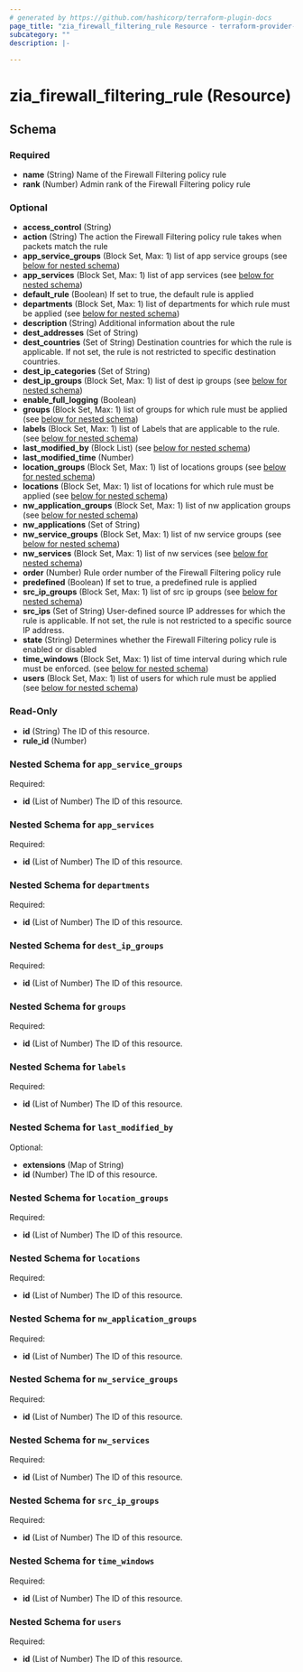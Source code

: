 ```yaml
---
# generated by https://github.com/hashicorp/terraform-plugin-docs
page_title: "zia_firewall_filtering_rule Resource - terraform-provider-zia"
subcategory: ""
description: |-
  
---
```


# zia_firewall_filtering_rule (Resource)





<!-- schema generated by tfplugindocs -->
## Schema

### Required

- **name** (String) Name of the Firewall Filtering policy rule
- **rank** (Number) Admin rank of the Firewall Filtering policy rule

### Optional

- **access_control** (String)
- **action** (String) The action the Firewall Filtering policy rule takes when packets match the rule
- **app_service_groups** (Block Set, Max: 1) list of app service groups (see [below for nested schema](#nestedblock--app_service_groups))
- **app_services** (Block Set, Max: 1) list of app services (see [below for nested schema](#nestedblock--app_services))
- **default_rule** (Boolean) If set to true, the default rule is applied
- **departments** (Block Set, Max: 1) list of departments for which rule must be applied (see [below for nested schema](#nestedblock--departments))
- **description** (String) Additional information about the rule
- **dest_addresses** (Set of String)
- **dest_countries** (Set of String) Destination countries for which the rule is applicable. If not set, the rule is not restricted to specific destination countries.
- **dest_ip_categories** (Set of String)
- **dest_ip_groups** (Block Set, Max: 1) list of dest ip groups (see [below for nested schema](#nestedblock--dest_ip_groups))
- **enable_full_logging** (Boolean)
- **groups** (Block Set, Max: 1) list of groups for which rule must be applied (see [below for nested schema](#nestedblock--groups))
- **labels** (Block Set, Max: 1) list of Labels that are applicable to the rule. (see [below for nested schema](#nestedblock--labels))
- **last_modified_by** (Block List) (see [below for nested schema](#nestedblock--last_modified_by))
- **last_modified_time** (Number)
- **location_groups** (Block Set, Max: 1) list of locations groups (see [below for nested schema](#nestedblock--location_groups))
- **locations** (Block Set, Max: 1) list of locations for which rule must be applied (see [below for nested schema](#nestedblock--locations))
- **nw_application_groups** (Block Set, Max: 1) list of nw application groups (see [below for nested schema](#nestedblock--nw_application_groups))
- **nw_applications** (Set of String)
- **nw_service_groups** (Block Set, Max: 1) list of nw service groups (see [below for nested schema](#nestedblock--nw_service_groups))
- **nw_services** (Block Set, Max: 1) list of nw services (see [below for nested schema](#nestedblock--nw_services))
- **order** (Number) Rule order number of the Firewall Filtering policy rule
- **predefined** (Boolean) If set to true, a predefined rule is applied
- **src_ip_groups** (Block Set, Max: 1) list of src ip groups (see [below for nested schema](#nestedblock--src_ip_groups))
- **src_ips** (Set of String) User-defined source IP addresses for which the rule is applicable. If not set, the rule is not restricted to a specific source IP address.
- **state** (String) Determines whether the Firewall Filtering policy rule is enabled or disabled
- **time_windows** (Block Set, Max: 1) list of time interval during which rule must be enforced. (see [below for nested schema](#nestedblock--time_windows))
- **users** (Block Set, Max: 1) list of users for which rule must be applied (see [below for nested schema](#nestedblock--users))

### Read-Only

- **id** (String) The ID of this resource.
- **rule_id** (Number)

<a id="nestedblock--app_service_groups"></a>
### Nested Schema for `app_service_groups`

Required:

- **id** (List of Number) The ID of this resource.


<a id="nestedblock--app_services"></a>
### Nested Schema for `app_services`

Required:

- **id** (List of Number) The ID of this resource.


<a id="nestedblock--departments"></a>
### Nested Schema for `departments`

Required:

- **id** (List of Number) The ID of this resource.


<a id="nestedblock--dest_ip_groups"></a>
### Nested Schema for `dest_ip_groups`

Required:

- **id** (List of Number) The ID of this resource.


<a id="nestedblock--groups"></a>
### Nested Schema for `groups`

Required:

- **id** (List of Number) The ID of this resource.


<a id="nestedblock--labels"></a>
### Nested Schema for `labels`

Required:

- **id** (List of Number) The ID of this resource.


<a id="nestedblock--last_modified_by"></a>
### Nested Schema for `last_modified_by`

Optional:

- **extensions** (Map of String)
- **id** (Number) The ID of this resource.


<a id="nestedblock--location_groups"></a>
### Nested Schema for `location_groups`

Required:

- **id** (List of Number) The ID of this resource.


<a id="nestedblock--locations"></a>
### Nested Schema for `locations`

Required:

- **id** (List of Number) The ID of this resource.


<a id="nestedblock--nw_application_groups"></a>
### Nested Schema for `nw_application_groups`

Required:

- **id** (List of Number) The ID of this resource.


<a id="nestedblock--nw_service_groups"></a>
### Nested Schema for `nw_service_groups`

Required:

- **id** (List of Number) The ID of this resource.


<a id="nestedblock--nw_services"></a>
### Nested Schema for `nw_services`

Required:

- **id** (List of Number) The ID of this resource.


<a id="nestedblock--src_ip_groups"></a>
### Nested Schema for `src_ip_groups`

Required:

- **id** (List of Number) The ID of this resource.


<a id="nestedblock--time_windows"></a>
### Nested Schema for `time_windows`

Required:

- **id** (List of Number) The ID of this resource.


<a id="nestedblock--users"></a>
### Nested Schema for `users`

Required:

- **id** (List of Number) The ID of this resource.


